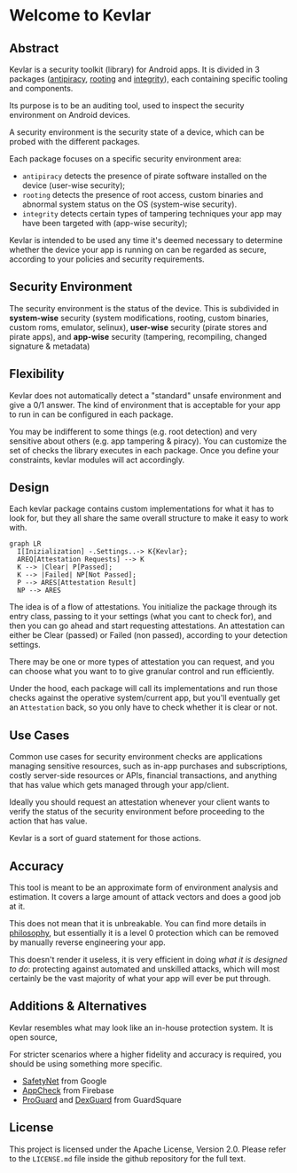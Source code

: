 # Welcome to Kevlar

## Abstract
Kevlar is a security toolkit (library) for Android apps.
It is divided in 3 packages ([antipiracy], [rooting] and [integrity]), each containing specific tooling and components.

[antipiracy]: pages/modules/antipiracy/antipiracy.md
[rooting]:    pages/modules/rooting/rooting.md
[integrity]:  pages/modules/integrity/integrity.md

Its purpose is to be an auditing tool, used to inspect the security environment on Android devices.

A security environment is the security state of a device, which can be probed with the different packages. 

Each package focuses on a specific security environment area:

- `antipiracy` detects the presence of pirate software installed on the device (user-wise security);
- `rooting` detects the presence of root access, custom binaries and abnormal system status on the OS (system-wise security).
- `integrity` detects certain types of tampering techniques your app may have been targeted with (app-wise security);

Kevlar is intended to be used any time it's deemed necessary to determine whether the device your app is running on can be regarded as secure, according to your policies and security requirements.


## Security Environment
The security environment is the status of the device.
This is subdivided in **system-wise** security (system modifications, rooting, custom binaries, custom roms, emulator, selinux),
**user-wise** security (pirate stores and pirate apps),
and **app-wise** security (tampering, recompiling, changed signature & metadata)


## Flexibility
Kevlar does not automatically detect a "standard" unsafe environment and give a 0/1 answer.
The kind of environment that is acceptable for your app to run in can be configured in each package.

You may be indifferent to some things (e.g. root detection) and very sensitive about others (e.g. app tampering & piracy).
You can customize the set of checks the library executes in each package.
Once you define your constraints, kevlar modules will act accordingly.

## Design
Each kevlar package contains custom implementations for what it has to look for, but they all share the same overall structure to make it easy to work with.

``` mermaid
graph LR
  I[Inizialization] -.Settings..-> K{Kevlar};
  AREQ[Attestation Requests] --> K
  K --> |Clear| P[Passed];
  K --> |Failed| NP[Not Passed];
  P --> ARES[Attestation Result]
  NP --> ARES
```

The idea is of a flow of attestations. You initialize the package through its entry class, passing to it your settings (what you cant to check for), and then you can go ahead and start requesting attestations. An attestation can either be Clear (passed) or Failed (non passed), according to your detection settings.

There may be one or more types of attestation you can request, and you can choose what you want to to give granular control and run efficiently.

Under the hood, each package will call its implementations and run those checks against the operative system/current app, but you'll eventually get an `Attestation` back, so you only have to check whether it is clear or not.

## Use Cases
Common use cases for security environment checks are applications managing sensitive resources, such as in-app purchases and subscriptions, costly server-side resources or APIs, financial transactions, and anything that has value which gets managed through your app/client.

Ideally you should request an attestation whenever your client wants to verify the status of the security environment before proceeding to the action that has value.

Kevlar is a sort of guard statement for those actions.


## Accuracy
This tool is meant to be an approximate form of environment analysis and estimation.
It covers a large amount of attack vectors and does a good job at it.

This does not mean that it is unbreakable. You can find more details in [philosophy], but essentially
it is a level 0 protection which can be removed by manually reverse engineering your app.

[philosophy]: pages/overview/philosophy.md

This doesn't render it useless, it is very efficient in doing *what it is designed to do*: protecting against automated and unskilled attacks,
which will most certainly be the vast majority of what your app will ever be put through.


## Additions & Alternatives
Kevlar resembles what may look like an in-house protection system. It is open source, 

For stricter scenarios where a higher fidelity and accuracy is required, you should be using something more specific.

- [SafetyNet](https://developer.android.com/training/safetynet) from Google
- [AppCheck](https://firebase.google.com/products/app-check) from Firebase
- [ProGuard](https://www.guardsquare.com/proguard) and [DexGuard](https://www.guardsquare.com/dexguard) from GuardSquare

## License
This project is licensed under the Apache License, Version 2.0. Please refer to the `LICENSE.md` file inside the github repository for the full text.